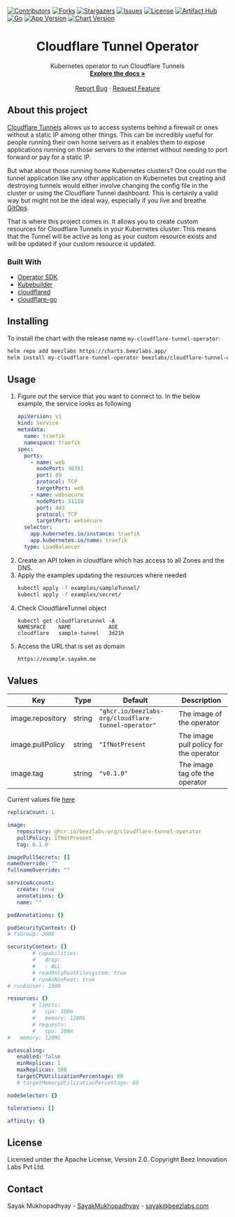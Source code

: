 [![Contributors][contributors-shield]][contributors-url]
[![Forks][forks-shield]][forks-url]
[![Stargazers][stars-shield]][stars-url]
[![Issues][issues-shield]][issues-url]
[![License][license-shield]][license-url]
[![Artifact Hub][artifact-hub-shield]][artifact-hub-url]
[![Go][go-shield]][go-url]
[![App Version][app-version-shield]][app-version-url]
[![Chart Version][chart-version-shield]][chart-version-url]
<br />

<h1 align="center">Cloudflare Tunnel Operator</h1>

<p align="center">
  Kubernetes operator to run Cloudflare Tunnels
  <br />
  <a href="https://github.com/beezlabs-org/cloudflare-tunnel-operator"><strong>Explore the docs »</strong></a>
  <br />
  <br />
  <a href="https://github.com/beezlabs-org/cloudflare-tunnel-operator/issues">Report Bug</a>
  ·
  <a href="https://github.com/beezlabs-org/cloudflare-tunnel-operator/issues">Request Feature</a>
</p>

## About this project

[Cloudflare Tunnels](https://www.cloudflare.com/en-gb/products/tunnel/) allows us to access systems behind a firewall
or ones without a static IP among other things. This can be incredibly useful for people running their own home servers
as it enables them to expose applications running on those servers to the internet without needing to port forward
or pay for a static IP.

But what about those running home Kubernetes clusters? One could run the tunnel application like any other application
on Kubernetes but creating and destroying tunnels would either involve changing the config file in the cluster or
using the Cloudflare Tunnel dashboard. This is certainly a valid way but might not be the ideal way, especially if you
live and breathe [GitOps](https://www.weave.works/technologies/gitops/).

That is where this project comes in. It allows you to create custom resources for Cloudflare Tunnels in your Kubernetes
cluster. This means that the Tunnel will be active as long as your custom resource exists and will be updated if your
custom resource is updated.

### Built With

- [Operator SDK](https://sdk.operatorframework.io/)
- [Kubebuilder](https://book.kubebuilder.io/)
- [cloudflared](https://github.com/cloudflare/cloudflared/)
- [cloudflare-go](https://github.com/cloudflare/cloudflare-go/)

## Installing

To install the chart with the release name `my-cloudflare-tunnel-operator`:

```sh
helm repo add beezlabs https://charts.beezlabs.app/
helm install my-cloudflare-tunnel-operator beezlabs/cloudflare-tunnel-operator --version 0.1.0
```

## Usage
1. Figure out the service that you want to connect to. In the below example, the service looks as following
    ```yaml
    apiVersion: v1
    kind: Service
    metadata:
      name: traefik
      namespace: traefik
    spec:
      ports:
        - name: web
          nodePort: 30391
          port: 80
          protocol: TCP
          targetPort: web
        - name: websecure
          nodePort: 31118
          port: 443
          protocol: TCP
          targetPort: websecure
      selector:
        app.kubernetes.io/instance: traefik
        app.kubernetes.io/name: traefik
      type: LoadBalancer
    ```
2. Create an API token in cloudflare which has access to all Zones and the DNS.
3. Apply the examples updating the resources where needed
   ```sh
   kubectl apply -f examples/sampleTunnel/
   kubectl apply -f examples/secret/
   ```
4. Check CloudflareTunnel object
   ```console
   kubectl get cloudflaretunnel -A
   NAMESPACE    NAME            AGE
   cloudflare   sample-tunnel   3d21h
   ```
5. Access the URL that is set as domain
   ```bash
   https://example.sayakm.me
   ```

## Values

| Key                       | Type   | Default                                             | Description                            |
|---------------------------|--------|-----------------------------------------------------|----------------------------------------|
| image.repository          | string | `"ghcr.io/beezlabs-org/cloudflare-tunnel-operator"` | The image of the operator              |
| image.pullPolicy          | string | `"IfNotPresent`                                     | The image pull policy for the operator |
| image.tag                 | string | `"v0.1.0"`                                          | The image tag ofe the operator         |

Current values file [here](https://github.com/beezlabs-org/cloudflare-tunnel-operator/blob/main/charts/values.yaml)

```yaml
replicaCount: 1

image:
   repository: ghcr.io/beezlabs-org/cloudflare-tunnel-operator
   pullPolicy: IfNotPresent
   tag: 0.1.0

imagePullSecrets: []
nameOverride: ""
fullnameOverride: ""

serviceAccount:
   create: true
   annotations: {}
   name: ""

podAnnotations: {}

podSecurityContext: {}
# fsGroup: 2000

securityContext: {}
        # capabilities:
        #   drop:
        #   - ALL
        # readOnlyRootFilesystem: true
        # runAsNonRoot: true
# runAsUser: 1000

resources: {}
        # limits:
        #   cpu: 100m
        #   memory: 128Mi
        # requests:
        #   cpu: 100m
#   memory: 128Mi

autoscaling:
   enabled: false
   minReplicas: 1
   maxReplicas: 100
   targetCPUUtilizationPercentage: 80
   # targetMemoryUtilizationPercentage: 80

nodeSelector: {}

tolerations: []

affinity: {}
```

## License

Licensed under the Apache License, Version 2.0. Copyright Beez Innovation Labs Pvt Ltd.

## Contact

Sayak Mukhopadhyay - [SayakMukhopadhyay](https://github.com/SayakMukhopadhyay) - sayak@beezlabs.com


<!-- MARKDOWN LINKS & IMAGES -->
<!-- https://www.markdownguide.org/basic-syntax/#reference-style-links -->

[contributors-shield]: https://shields.beezlabs.app/github/contributors/beezlabs-org/cloudflare-tunnel-operator?style=for-the-badge
[contributors-url]: https://github.com/beezlabs-org/cloudflare-tunnel-operator
[forks-shield]: https://shields.beezlabs.app/github/forks/beezlabs-org/cloudflare-tunnel-operator?style=for-the-badge
[forks-url]: https://github.com/beezlabs-org/cloudflare-tunnel-operator/network/members
[stars-shield]: https://shields.beezlabs.app/github/stars/beezlabs-org/cloudflare-tunnel-operator?style=for-the-badge
[stars-url]: https://github.com/beezlabs-org/cloudflare-tunnel-operator/stargazers
[issues-shield]: https://shields.beezlabs.app/github/issues/beezlabs-org/cloudflare-tunnel-operator?style=for-the-badge
[issues-url]: https://github.com/beezlabs-org/cloudflare-tunnel-operator/issues
[license-shield]: https://shields.beezlabs.app/github/license/beezlabs-org/cloudflare-tunnel-operator?style=for-the-badge
[license-url]: https://github.com/beezlabs-org/cloudflare-tunnel-operator/blob/master/LICENSE
[artifact-hub-shield]: https://shields.beezlabs.app/static/v1?label=Artifact%20Hub&message=beezlabs&color=417598&logo=artifacthub&style=for-the-badge
[artifact-hub-url]: https://artifacthub.io/packages/helm/beezlabs/cloudflare-tunnel-operator
[go-shield]: https://shields.beezlabs.app/static/v1?label=Go&message=v1.17&color=007ec6&style=for-the-badge
[go-url]: https://go.dev/
[app-version-shield]: https://shields.beezlabs.app/static/v1?label=App%20Version&message=v0.1.1&color=007ec6&style=for-the-badge
[app-version-url]: https://github.com/beezlabs-org/cloudflare-tunnel-operator/releases/latest
[chart-version-shield]: https://shields.beezlabs.app/static/v1?label=Chart%20Version&message=0.1.1&color=007ec6&style=for-the-badge
[chart-version-url]: https://github.com/beezlabs-org/cloudflare-tunnel-operator/releases/latest
